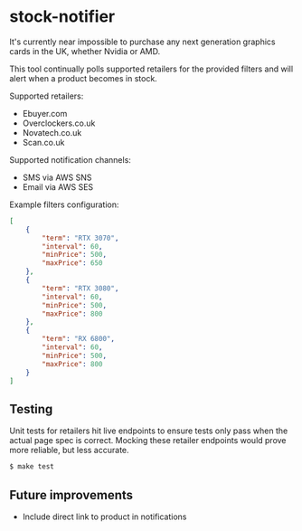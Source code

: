 # stock-notifier
It's currently near impossible to purchase any next generation graphics cards in the UK, whether Nvidia or AMD.

This tool continually polls supported retailers for the provided filters and will alert when a product becomes in stock.

Supported retailers:
- Ebuyer.com
- Overclockers.co.uk
- Novatech.co.uk
- Scan.co.uk

Supported notification channels:
- SMS via AWS SNS
- Email via AWS SES

Example filters configuration:

```json
[
    {
        "term": "RTX 3070", 
        "interval": 60, 
        "minPrice": 500, 
        "maxPrice": 650
    }, 
    {
        "term": "RTX 3080", 
        "interval": 60, 
        "minPrice": 500, 
        "maxPrice": 800
    }, 
    {
        "term": "RX 6800", 
        "interval": 60, 
        "minPrice": 500, 
        "maxPrice": 800
    }
]
```

## Testing
Unit tests for retailers hit live endpoints to ensure tests only pass when the actual page spec is correct. Mocking these retailer endpoints would prove more reliable, but less accurate.

```bash
$ make test
```

## Future improvements
- Include direct link to product in notifications
